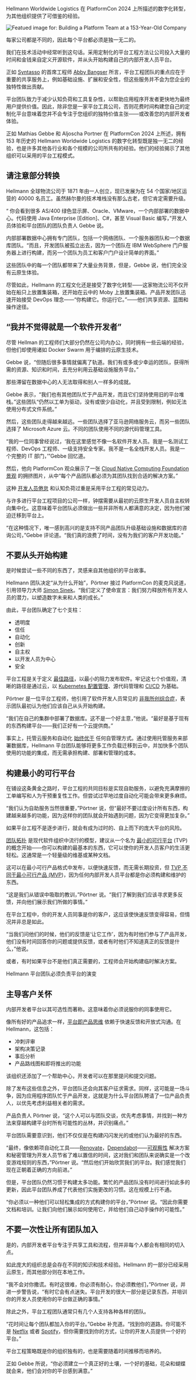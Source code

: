 
<!--
title: 一家拥有153年历史的公司如何建立平台团队
cover: https://cdn.thenewstack.io/media/2024/06/7bf6b0ed-building-a-platform-team-at-a-153-year-old-company-2.jpg
-->

Hellmann Worldwide Logistics 在 PlatformCon 2024 上所描述的数字化转型，为其他组织提供了可借鉴的经验。

![Featued image for: Building a Platform Team at a 153-Year-Old Company](https://cdn.thenewstack.io/media/2024/06/7bf6b0ed-building-a-platform-team-at-a-153-year-old-company-2-1024x576.jpg)

每家公司都是不同的，因此每个平台都必须是独一无二的。

我们在技术活动中经常听到这句话。采用定制化的平台工程方法让公司投入大量的时间和金钱来自定义开源软件，并从头开始构建自己的内部开发人员平台。

正如 [Syntasso](https://thenewstack.io/platform-engineering-demands-a-product-mindset/) 的首席工程师 [Abby Bangser](https://www.linkedin.com/in/abbybangser/) 所言，平台工程团队的重点应在于重要的共享服务上，例如基础设施、扩展和安全性，但这些服务并不会为您企业的独特性做出贡献。

平台团队致力于减少认知负荷和工具复杂性，以帮助应用程序开发者更快地为最终用户提供价值。因此，除非您是一家平台工具公司，否则花费时间构建您自己的定制化平台意味着您并不会专注于您组织的独特价值主张——或改善您的内部开发者体验。

正如 Mathias Gebbe 和 Aljoscha Portner 在 PlatformCon 2024 上所述，拥有 153 年历史的 Hellmann Worldwide Logistics 的数字化转型既是独一无二的经验，也是许多其他各行业和各个规模的公司所共有的经验。他们的经验揭示了其他组织可以采用的平台工程模式。

## 请注意部分转换

Hellmann 全球物流公司于 1871 年由一人创立，现已发展为在 54 个国家/地区运营的 40000 名员工。虽然赫尔曼的技术堆栈没有那么古老，但它肯定需要升级。

“ 你会看到很多 AS/400 绿色显示屏、Oracle、VMware，一个内部部署的数据中心。代码使用 Java Enterprise [Edition]、C#，甚至 Visual Basic 编写，”开发人员体验和平台团队的团队负责人 Gebbe 说。

内部部署数据中心拥有专门团队，包括一个网络团队、一个服务器团队和一个数据库团队。“而且，开发团队被孤立出去，因为一个团队在 IBM WebSphere 门户服务器上进行构建，而另一个团队为员工和客户门户设计简单的界面。”

这些团队中的每一个团队都带来了大量业务背景，但是，Gebbe 说，他们完全没有云原生体验。

尽管如此，Hellmann 的工程文化还是接受了数字化转型——这家物流公司不仅开始在船只上放置集装箱，还开始在云中的 Moby 上放置集装箱。产品开发团队迅速开始接受 DevOps 理念——“你构建它。你运行它。”——他们共享资源、蓝图和操作途径。

## “我并不觉得就是一个软件开发者” 

尽管 Hellman 的工程师们大部分仍然在公司内办公，同时拥有一些云端的经验，但他们却使用诸如 Docker Swarm 用于编排的云原生技术。

Gebbe 说，“但随后很多事情就偏离了轨道。我们有或多或少幸运的团队，获得所需的资源、知识和时间，去充分利用云基础设施服务平台。”

那些滞留在数据中心的人无法取得和别人一样多的成就。

Gebbe 表示，“我们也有其他团队忙于产品开发，而且它们坚持使用旧的平台堆栈。”这些团队“仍然以工单为驱动，没有或很少自动化，并且受到限制，例如无法使用分布式文件系统。”

然后，这些团队走得越来越远。一些团队选择了亚马逊网络服务云，而另一些团队选择了 Microsoft Azure 云。不同的团队使用不同的源代码管理工具。

“我的一位同事曾经说过，‘我在这里感觉不像一名软件开发人员。我是一名测试工程师、DevOps 工程师、一级支持安全专家。我不是一名全栈开发人员。我是一个完整的 IT 部门，’”Gebbe 回忆道。

然后，他向 PlatformCon 观众展示了一张 [Cloud Native Computing Foundation](https://cncf.io/?utm_content=inline+mention)[ 景观](https://landscape.cncf.io/) 的拥挤图片，从中“每个产品团队都必须为其团队找到合适的解决方案。”

这种 [开发人员倦怠](https://thenewstack.io/how-to-recognize-recover-from-and-prevent-burnout/) 和认知负荷过重是采用平台工程的常见动力。

与许多进行平台工程项目的公司一样，钟摆需要从最初的云原生开发人员自主权转向集中化。这意味着平台团队必须做出一些并非所有人都满意的决定，因为他们被迫迁移到平台上。

“在这种情况下，唯一感到高兴的是支持不同产品团队升级基础设施和数据库的咨询公司，”Gebbe 评论道。“我们真的浪费了时间，没有为我们的客户开发功能。”

## 不要从头开始构建
是时候尝试一些不同的东西了，灵感来自其他组织的平台故事。

Hellmann 团队决定“从为什么开始”，Pörtner 接过 PlatformCon 的麦克风说道，引用领导力大师 [Simon Sinek](https://x.com/simonsinek)。“我们定义了使命宣言：我们努力释放所有开发人员的潜力，以塑造数字未来和人类的成长。”

由此，平台团队确定了七个支柱：

- 透明度
- 信任
- 自动化
- 创新
- 自主权
- 以开发人员为中心
- 安全

平台工程是关于定义 [最佳路径](https://thenewstack.io/how-to-pave-golden-paths-that-actually-go-somewhere/)，以最小的阻力发布软件。牢记这七个价值观，清晰的路径是通过云，以 [Kubernetes 配置管理](https://thenewstack.io/the-new-basics-of-configuration-management-in-kubernetes/)、源代码管理和 [CI/CD](https://thenewstack.io/ci-cd/) 为基础。

Pörtner 是一位平台工程师，他引用了软件开发人员常见的 [非我所创综合症](https://onlinelibrary.wiley.com/doi/abs/10.1111/j.1467-9310.1982.tb00478.x)，表示团队最初认为他们应该自己从头开始构建。

“我们在自己的集群中部署了数据库。这不是一个好主意，”他说。“最好是基于现有的东西构建平台——我们正好有一个云提供商。”

事实上，托管云服务和自动化 [始终优于](https://thenewstack.io/want-to-save-the-world-start-by-cutting-your-cloud-costs/) 任何自管理方式。通过使用托管服务来部署数据库，Hellmann 平台团队能够将更多工作负载迁移到云中，并加快多个团队使用的功能的集成，而无需承担构建、部署和管理的成本。

## 构建最小的可行平台

在铺设这条黄金之路时，平台工程的共同目标是实现自助服务，以避免充满摩擦的工单编写和人为干预重复性工作。但尝试过早地过度自动化可能会带来更多麻烦。

“我们认为自助服务当然很重要，”Pörtner 说，但“最好不要过度设计所有东西，构建越来越多的功能，因为这样你的团队就会开始遇到问题，因为它变得更加复杂。”

如果平台工程不是逐步进行，就会有成为过时的、自上而下的庞大平台的风险。

[团队拓扑](https://thenewstack.io/how-team-topologies-supports-platform-engineering/) 是现代软件组织中流行的模型，建议从一个名为 [最小的可行平台](https://thenewstack.io/documentation-is-more-than-your-thinnest-viable-platform/) (TVP) 的概念开始——你可以构建的最基本的东西，它可以使你的开发人员客户的生活更轻松。这通常是一个轻量级的维基或某种文档。

这可以在最小可行产品格式中发布，以便快速反馈，而无需长期投资，但 [TVP 不同于最小可行产品 (MVP](https://thenewstack.io/mvp-or-tvp-why-your-internal-developer-platform-needs-both/))，因为任何内部开发人员平台都是你必须构建和维护的东西。

“这是我们从错误中吸取的教训，”Pörtner 说。“我们了解到我们应该寻求更多反馈，并向他们展示我们所做的事情。”

在平台工程中，你的开发人员同事是你的客户，这应该使快速反馈变得容易，但情况并非总是如此。

“当我们问他们的时候，他们的反馈是‘让它工作’，因为有时他们参与了产品开发，他们没有时间回答你的问题或提供反馈，或者有时他们不知道真正的反馈是什么，”他说。

或者，有时如果平台不是他们真正需要的，工程师会开始构建临时解决方案。

Hellmann 平台团队必须负责平台的演变

## 主导客户关怀

内部开发者平台以其可选性而著称。这意味着你必须说服你的同事使用它。

像所有好的产品追求一样，[平台即产品思维](https://thenewstack.io/platform-engineering-demands-a-product-mindset/) 依赖于快速反馈和开放式沟通。在 Hellmann，这包括：

- 冲刺评审
- 架构决策记录
- 事后分析
- 产品路线图和即将推出的功能

该组织还添加了一个帮助中心，开发者可以在那里提问和提交问题。

除了发布这些信息之外，平台团队还会向其客户征求需求。同样，这可能是一场斗争，因为应用程序团队忙于产品开发，这就是为什么平台团队聘请了一位产品负责人，以优先考虑利益相关者的需求。

产品负责人 Pörtner 说，“这个人可以与团队交谈，优先考虑事情，并找到一种方法来穿越构建平台时所有可能性的丛林，并识别痛点。”

平台团队需要意识到，他们不仅仅是在构建闪闪发光的或他们认为最好的东西。

“最终，像依赖项自动化工具——[Renovate](https://github.com/renovatebot/renovate)，[Dependabot](https://github.com/dependabot)——[可观察性](https://github.com/dependabot) 解决方案和秘密管理为开发人员节省了难以置信的时间，这对我们和团队来说确实是一个改变游戏规则的东西，”Pörtner 说。“然后他们开始欣赏我们的平台。我们感觉我们现在正朝着正确的方向前进。”

但是，平台团队仍然习惯于构建太多功能。繁忙的产品团队没有时间进行如此多的更新，因此平台团队养成了代表他们实施更改的习惯。这在规模上行不通。

“你必须以一种他们可以轻松集成的方式构建你的平台，”Pörtner 说。“因此你需要文档和培训。让我们向他们展示如何使用它，并给他们自己动手操作的可能性。”

## 不要一次性让所有团队加入
是的，内部开发者平台专注于共享工具和流程，但并非每个人都会有相同的切入点。

如此庞大的组织总是会存在不同的知识和技术经验。Hellmann 的一部分已经采用云原生，而其他部分则在本地工作。

“我不会对你撒谎。有时这很难，你必须有耐心，你必须教他们，”Pörtner 说，并进一步警告说，“有时它会有点迷失。平台开发的很大一部分是记录东西，并培训你的开发人员使用你的平台做正确的事情。”

除此之外，平台工程团队通常只有几个人支持各种各样的团队。

“花时间让每个团队都加入你的平台。”Gebbe 补充道。“找到你的道路。你可能不是 [Netflix](https://thenewstack.io/developer-productivity-engineering-at-netflix/) 或者 [Spotify](https://thenewstack.io/spotifys-backstage-roadmap-aims-to-speed-up-adoption/)，但你需要找到你的方式，让你的开发人员提供一个好的平台。”

平台工程策略既是你的组织独有的，也是需要随着时间推移而培养的。

正如 Gebbe 所说，“你必须建立一个真正好的土壤，一个好的基础，花朵和蝴蝶就会来，他们会对你的平台感到满意。”

